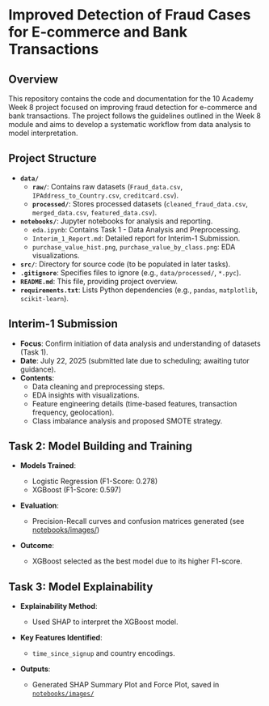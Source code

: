 # Improved Detection of Fraud Cases for E-commerce and Bank Transactions

## Overview
This repository contains the code and documentation for the 10 Academy Week 8 project focused on improving fraud detection for e-commerce and bank transactions. The project follows the guidelines outlined in the Week 8 module and aims to develop a systematic workflow from data analysis to model interpretation.

## Project Structure
- **`data/`**
  - **`raw/`**: Contains raw datasets (`Fraud_data.csv`, `IPAddress_to_Country.csv`, `creditcard.csv`).
  - **`processed/`**: Stores processed datasets (`cleaned_fraud_data.csv`, `merged_data.csv`, `featured_data.csv`).
- **`notebooks/`**: Jupyter notebooks for analysis and reporting.
  - `eda.ipynb`: Contains Task 1 - Data Analysis and Preprocessing.
  - `Interim_1_Report.md`: Detailed report for Interim-1 Submission.
  - `purchase_value_hist.png`, `purchase_value_by_class.png`: EDA visualizations.
- **`src/`**: Directory for source code (to be populated in later tasks).
- **`.gitignore`**: Specifies files to ignore (e.g., `data/processed/`, `*.pyc`).
- **`README.md`**: This file, providing project overview.
- **`requirements.txt`**: Lists Python dependencies (e.g., `pandas`, `matplotlib`, `scikit-learn`).

## Interim-1 Submission
- **Focus**: Confirm initiation of data analysis and understanding of datasets (Task 1).
- **Date**: July 22, 2025 (submitted late due to scheduling; awaiting tutor guidance).
- **Contents**: 
  - Data cleaning and preprocessing steps.
  - EDA insights with visualizations.
  - Feature engineering details (time-based features, transaction frequency, geolocation).
  - Class imbalance analysis and proposed SMOTE strategy.
## Task 2: Model Building and Training

- **Models Trained**:  
  - Logistic Regression (F1-Score: 0.278)  
  - XGBoost (F1-Score: 0.597)

- **Evaluation**:  
  - Precision-Recall curves and confusion matrices generated (see [notebooks/images/](notebooks/images/))

- **Outcome**:  
  - XGBoost selected as the best model due to its higher F1-score.
## Task 3: Model Explainability

- **Explainability Method**:  
  - Used SHAP to interpret the XGBoost model.

- **Key Features Identified**:  
  - `time_since_signup` and country encodings.

- **Outputs**:  
  - Generated SHAP Summary Plot and Force Plot, saved in [`notebooks/images/`](notebooks/images/)
